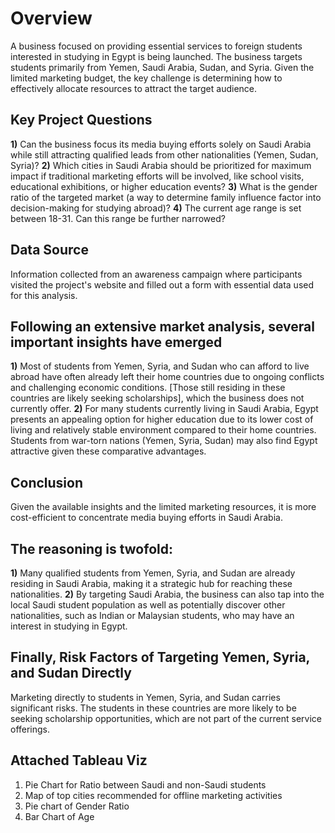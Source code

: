 # Overview
A business focused on providing essential services to foreign students interested in studying in Egypt is being launched.
The business targets students primarily from Yemen, Saudi Arabia, Sudan, and Syria. Given the limited marketing budget,
the key challenge is determining how to effectively allocate resources to attract the target audience.

## Key Project Questions
**1)** Can the business focus its media buying efforts solely on Saudi Arabia while still attracting qualified leads from other nationalities (Yemen, Sudan, Syria)?
**2)** Which cities in Saudi Arabia should be prioritized for maximum impact if traditional marketing efforts will be involved, like school visits, educational exhibitions, or higher education events?
**3)** What is the gender ratio of the targeted market (a way to determine family influence factor into decision-making for studying abroad)?
**4)** The current age range is set between 18-31. Can this range be further narrowed?

## Data Source
Information collected from an awareness campaign where participants visited the project's website and filled out a form with essential data used for this analysis.

## Following an extensive market analysis, several important insights have emerged
**1)** Most of students from Yemen, Syria, and Sudan who can afford to live abroad have often already left their home countries due to ongoing conflicts and challenging economic conditions. [Those still residing in these countries are likely seeking scholarships], which the business does not currently offer.
**2)** For many students currently living in Saudi Arabia, Egypt presents an appealing option for higher education due to its lower cost of living and relatively stable environment compared to their home countries. Students from war-torn nations (Yemen, Syria, Sudan) may also find Egypt attractive given these comparative advantages.

## Conclusion
Given the available insights and the limited marketing resources, it is more cost-efficient to concentrate media buying efforts in Saudi Arabia.

## The reasoning is twofold:

**1)** Many qualified students from Yemen, Syria, and Sudan are already residing in Saudi Arabia, making it a strategic hub for reaching these nationalities.
**2)** By targeting Saudi Arabia, the business can also tap into the local Saudi student population as well as potentially discover other nationalities, such as Indian or Malaysian students, who may have an interest in studying in Egypt.

## Finally, Risk Factors of Targeting Yemen, Syria, and Sudan Directly
Marketing directly to students in Yemen, Syria, and Sudan carries significant risks. The students in these countries are more likely to be seeking scholarship opportunities, which are not part of the current service offerings.

## Attached Tableau Viz
1) Pie Chart for Ratio between Saudi and non-Saudi students
2) Map of top cities recommended for offline marketing activities
3) Pie chart of Gender Ratio
4) Bar Chart of Age
